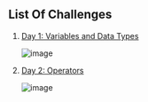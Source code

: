  ## List Of Challenges
1. [Day 1: Variables and Data Types](https://github.com/jaideeppoojary/30-days-of-Javascript-challenge/blob/main/day1.js)

   ![image](https://github.com/user-attachments/assets/554c8ce2-d804-4992-8544-d549782a84b9)
2. [Day 2: Operators](https://github.com/jaideeppoojary/30-days-of-Javascript-challenge/blob/main/day2.js)
   
   ![image](https://github.com/user-attachments/assets/2f56a9a9-3c1c-47e5-b47a-09e36ba61e35)

